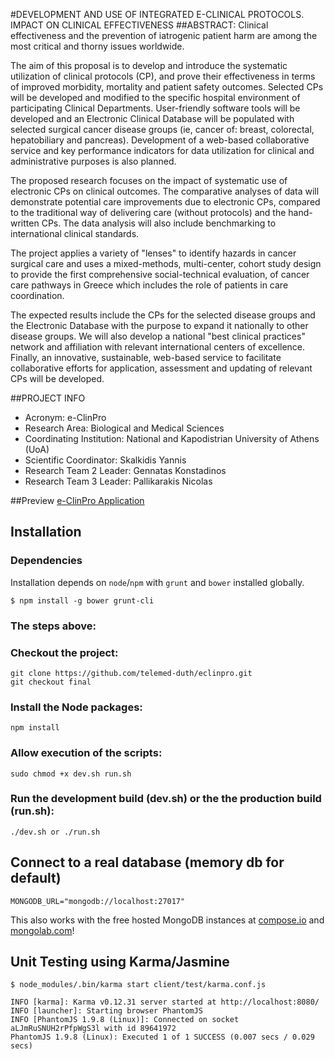 #DEVELOPMENT AND USE OF INTEGRATED E-CLINICAL PROTOCOLS. IMPACT ON CLINICAL EFFECTIVENESS
##ABSTRACT: 
Clinical effectiveness and the prevention of iatrogenic patient harm are among the most critical and thorny issues worldwide.

The aim of this proposal is to develop and introduce the systematic utilization of clinical protocols (CP), and prove their effectiveness in terms of improved morbidity, mortality and patient safety outcomes. Selected CPs will be developed and modified to the specific hospital environment of participating Clinical Departments. User-friendly software tools will be developed and an Electronic Clinical Database will be populated with selected surgical cancer disease groups (ie, cancer of: breast, colorectal, hepatobiliary and pancreas). Development of a web-based collaborative service and key performance indicators for data utilization for clinical and administrative purposes is also planned.

The proposed research focuses on the impact of systematic use of electronic CPs on clinical outcomes. The comparative analyses of data will demonstrate potential care improvements due to electronic CPs, compared to the traditional way of delivering care (without protocols) and the hand-written CPs. The data analysis will also include benchmarking to international clinical standards.

The project applies a variety of "lenses" to identify hazards in cancer surgical care and uses a mixed-methods, multi-center, cohort study design to provide the first comprehensive social-technical evaluation, of cancer care pathways in Greece which includes the role of patients in care coordination.

The expected results include the CPs for the selected disease groups and the Electronic Database with the purpose to expand it nationally to other disease groups. We will also develop a national "best clinical practices" network and affiliation with relevant international centers of excellence. Finally, an innovative, sustainable, web-based service to facilitate collaborative efforts for application, assessment and updating of relevant CPs will be developed.

##PROJECT INFO
* Acronym: e-ClinPro
* Research Area: Biological and Medical Sciences
* Coordinating Institution: National and Kapodistrian University of Athens (UoA)
* Scientific Coordinator: Skalkidis Yannis
* Research Team 2 Leader: Gennatas Konstadinos
* Research Team 3 Leader: Pallikarakis Nicolas

##Preview
[e-ClinPro Application](http://ecp.nporto.eu)

## Installation

### Dependencies

Installation depends on `node`/`npm` with `grunt` and `bower` installed globally.

    $ npm install -g bower grunt-cli


### The steps above: 

### Checkout the project:

    git clone https://github.com/telemed-duth/eclinpro.git
    git checkout final

### Install the Node packages:

    npm install

### Allow execution of the scripts:

    sudo chmod +x dev.sh run.sh
    
### Run the development build (dev.sh) or the the production build (run.sh):

    ./dev.sh or ./run.sh
    


## Connect to a real database (memory db for default)

    MONGODB_URL="mongodb://localhost:27017"

This also works with the free hosted MongoDB instances at [compose.io](https://www.compose.io) and [mongolab.com](https://mongolab.com)!



## Unit Testing using Karma/Jasmine

    $ node_modules/.bin/karma start client/test/karma.conf.js

    INFO [karma]: Karma v0.12.31 server started at http://localhost:8080/
    INFO [launcher]: Starting browser PhantomJS
    INFO [PhantomJS 1.9.8 (Linux)]: Connected on socket aLJmRuSNUH2rPfpWgS3l with id 89641972
    PhantomJS 1.9.8 (Linux): Executed 1 of 1 SUCCESS (0.007 secs / 0.029 secs)
